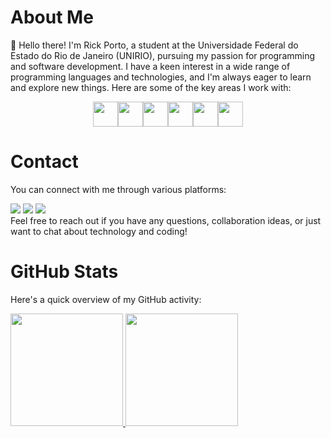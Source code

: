 # About Me

👋 Hello there! I'm Rick Porto, a student at the Universidade Federal do Estado do Rio de Janeiro (UNIRIO), pursuing my passion for programming and software development. I have a keen interest in a wide range of programming languages and technologies, and I'm always eager to learn and explore new things. Here are some of the key areas I work with:

<div style="display: flex; justify-content: center; gap: 20;">
  <img loading="lazy" img src="https://cdn.jsdelivr.net/gh/devicons/devicon/icons/java/java-original.svg" width="40" height="40"/>
  <img loading="lazy" img src="https://cdn.jsdelivr.net/gh/devicons/devicon/icons/javascript/javascript-original.svg" width="40" height="40"/>
  <img loading="lazy" img src="https://cdn.jsdelivr.net/gh/devicons/devicon/icons/typescript/typescript-original.svg" width="40" height="40"/>
  <img loading="lazy" img src="https://cdn.jsdelivr.net/gh/devicons/devicon/icons/python/python-original.svg" width="40" height="40"/>
  <img loading="lazy" img src="https://cdn.jsdelivr.net/gh/devicons/devicon/icons/mysql/mysql-original-wordmark.svg" width="40" height="40"/>
  <img loading="lazy" src="https://cdn.jsdelivr.net/gh/devicons/devicon/icons/git/git-original.svg" width="40" height="40"/>
</div>

# Contact

You can connect with me through various platforms:
<div>
<a href = "mailto:contato@rickmarco4@hotmail.com"><img loading="lazy" src="https://img.shields.io/badge/Microsoft_Outlook-0078D4?style=for-the-badge&logo=microsoft-outlook&logoColor=white" target="_blank"></a>
<a href="https://www.linkedin.com/in/rick-porto-a5003917b/" target="_blank"><img loading="lazy" src="https://img.shields.io/badge/-LinkedIn-%230077B5?style=for-the-badge&logo=linkedin&logoColor=white" target="_blank"></a>   
<a href="https://www.instagram.com/rick_portoo/" target="_blank"><img loading="lazy" src="https://img.shields.io/badge/-Instagram-%23E4405F?style=for-the-badge&logo=instagram&logoColor=white" target="_blank"></a>
</div>
Feel free to reach out if you have any questions, collaboration ideas, or just want to chat about technology and coding!

# GitHub Stats

Here's a quick overview of my GitHub activity:

<div>
<a href="https://github.com/Rick-Porto">
<img loading="lazy" height="180em" src="https://github-readme-stats.vercel.app/api/top-langs/?username=Rick-Porto&layout=compact&langs_count=7&theme=dracula"/>
<img loading="lazy" height="180em" src="https://github-readme-stats.vercel.app/api?username=Rick-Porto&show_icons=true&theme=dracula&include_all_commits=true&count_private=true"/>
</div>

